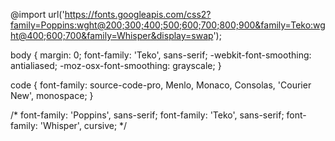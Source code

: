 @import url('https://fonts.googleapis.com/css2?family=Poppins:wght@200;300;400;500;600;700;800;900&family=Teko:wght@400;600;700&family=Whisper&display=swap');

body {
  margin: 0;
  font-family: 'Teko', sans-serif;
  -webkit-font-smoothing: antialiased;
  -moz-osx-font-smoothing: grayscale;
}

code {
  font-family: source-code-pro, Menlo, Monaco, Consolas, 'Courier New',
    monospace;
}

/* 
font-family: 'Poppins', sans-serif;
font-family: 'Teko', sans-serif;
font-family: 'Whisper', cursive; */

